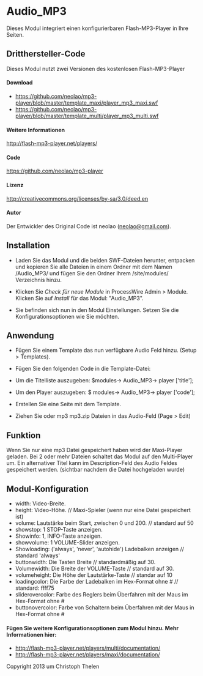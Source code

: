 Audio_MP3
=========

Dieses Modul integriert einen konfigurierbaren Flash-MP3-Player in Ihre Seiten.
 
## Dritthersteller-Code
Dieses Modul nutzt zwei Versionen des kostenlosen Flash-MP3-Player

#### Download
- https://github.com/neolao/mp3-player/blob/master/template_maxi/player_mp3_maxi.swf
- https://github.com/neolao/mp3-player/blob/master/template_multi/player_mp3_multi.swf

#### Weitere Informationen
http://flash-mp3-player.net/players/

#### Code
https://github.com/neolao/mp3-player

#### Lizenz
http://creativecommons.org/licenses/by-sa/3.0/deed.en

#### Autor
Der Entwickler des Original Code ist neolao (neolao@gmail.com).


## Installation

- Laden Sie das Modul und die beiden SWF-Dateien herunter, entpacken und kopieren Sie alle Dateien in einem Ordner mit dem Namen /Audio_MP3/ und fügen Sie den Ordner Ihrem /site/modules/ Verzeichnis hinzu.

- Klicken Sie *Check für neue Module* in ProcessWire Admin > Module. Klicken Sie auf *Install* für das Modul: "Audio_MP3".

- Sie befinden sich nun in den Modul Einstellungen. Setzen Sie die Konfigurationsoptionen wie Sie möchten.


## Anwendung

- Fügen Sie einem Template das nun verfügbare Audio Feld hinzu. (Setup > Templates).

- Fügen Sie den folgenden Code in die Template-Datei:
- Um die Titelliste auszugeben: $modules-> Audio_MP3-> player ['title'];
- Um den Player auszugeben: $ modules-> Audio_MP3-> player ['code'];

- Erstellen Sie eine Seite mit dem Template.

- Ziehen Sie oder mp3 mp3.zip Dateien in das Audio-Feld (Page > Edit)


## Funktion

Wenn Sie nur eine mp3 Datei gespeichert haben wird der Maxi-Player geladen. Bei 2 oder mehr Dateien schaltet das Modul auf den Multi-Player um. Ein alternativer Titel kann im Description-Feld des Audio Feldes gespeichert werden. (sichtbar nachdem die Datei hochgeladen wurde)


## Modul-Konfiguration

- width: Video-Breite.
- height: Video-Höhe. // Maxi-Spieler (wenn nur eine Datei gespeichert ist)
- volume: Lautstärke beim Start, zwischen 0 und 200. // standard auf 50
- showstop: 1 STOP-Taste anzeigen.
- Showinfo: 1, INFO-Taste anzeigen.
- showvolume: 1 VOLUME-Slider anzeigen.
- Showloading: ('always', 'never', 'autohide') Ladebalken anzeigen // standard 'always'
- buttonwidth: Die Tasten Breite // standardmäßig auf 30.
- Volumewidth: Die Breite der VOLUME-Taste // standard auf 30.
- volumeheight: Die Höhe der Lautstärke-Taste // standar auf 10
- loadingcolor: Die Farbe der Ladebalken im Hex-Format ohne # // standard: ffff75
- sliderovercolor: Farbe des Reglers beim Überfahren mit der Maus im Hex-Format ohne #
- buttonovercolor: Farbe von Schaltern beim Überfahren mit der Maus in Hex-Format ohne #


#### Fügen Sie weitere Konfigurationsoptionen zum Modul hinzu. Mehr Informationen hier:

- http://flash-mp3-player.net/players/multi/documentation/
- http://flash-mp3-player.net/players/maxi/documentation/

Copyright 2013 um Christoph Thelen
